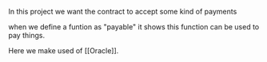 In this project we want the contract to accept some kind of payments

when we define a funtion as "payable" it shows this function can be used to pay things.  

Here we make used of [[Oracle]].


